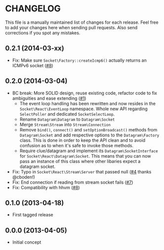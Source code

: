# CHANGELOG

This file is a manually maintained list of changes for each release. Feel free
to add your changes here when sending pull requests. Also send corrections if
you spot any mistakes.

## 0.2.1 (2014-03-xx)

* Fix: Make sure `Socket\Factory::createIcmp6()` actually returns an ICMPv6 socket
  ([#8](https://github.com/clue/socket-react/pull/8))

## 0.2.0 (2014-03-04)

* BC break: More SOLID design, reuse existing code, refactor code to fix
  ambiguities and ease extending
  ([#1](https://github.com/clue/socket-react/pull/1))
  * The event loop handling has been rewritten and now resides in the
    `Socket\React\EventLoop` namespace. Whole new API regarding `SelectPoller`
    and dedicated `SocketSelectLoop`.
  * Rename `Datagram\Datagram` to `Datagram\Socket`
  * Merge `Stream\Stream` into `Stream\Connection`
  * Remove `bind()`, `connect()` and `setOptionBroadcast()` methods from
    `Datagram\Socket` and add respective options to the `Datagram\Factory` class.
    This is done in order to keep the API clean and to avoid confusion as to
    when it's safe to invoke those methods.
  * Require clue/datagram and implement its `Datagram\SocketInterface`
    for `Socket\React\Datagram\Socket`. This means that you can now pass an
    instance of this class where other libaries expect a datagram socket.
* Fix: Typo in `Socket\React\Stream\Server` that passed null
  ([#4](https://github.com/clue/socket-react/pull/4) thanks @cboden!)
* Fix: End connection if reading from stream socket fails
  ([#7](https://github.com/clue/socket-react/pull/7))
* Fix: Compatibility with hhvm
  ([#8](https://github.com/clue/socket-react/pull/8))

## 0.1.0 (2013-04-18)

* First tagged release

## 0.0.0 (2013-04-05)

* Initial concept
